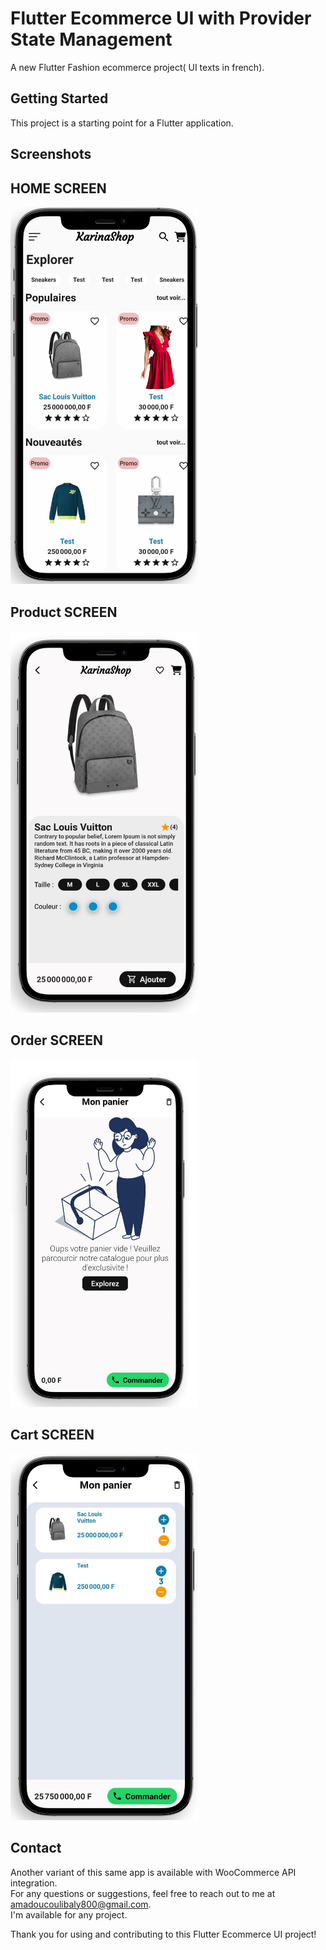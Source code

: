 # Flutter Ecommerce UI with Provider State Management

A new Flutter Fashion ecommerce project( UI texts in french).

## Getting Started

This project is a starting point for a Flutter application.

## Screenshots
## HOME SCREEN
<img src="screenshots/home1.jpg" width="300"> <br>
## Product SCREEN
<img src="screenshots/product_screen.jpg" width="300"> <br>
## Order SCREEN
<img src="screenshots/order_screen.jpg" width="300"> <br>
## Cart SCREEN
<img src="screenshots/cart_screen.jpg" width="300">


## Contact
Another variant of this same app is available with WooCommerce API integration. <br>
For any questions or suggestions, feel free to reach out to me at [amadoucoulibaly800@gmail.com](mailto:amadoucoulibaly800@gmail.com).<br>
I'm available for any project.

Thank you for using and contributing to this Flutter Ecommerce UI project!

